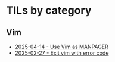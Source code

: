 # TILs by category

## Vim
* [2025-04-14 - Use Vim as MANPAGER](use_vim_as_manpager.md)
* [2025-02-27 - Exit vim with error code](exit_vim_with_error_code.md)

